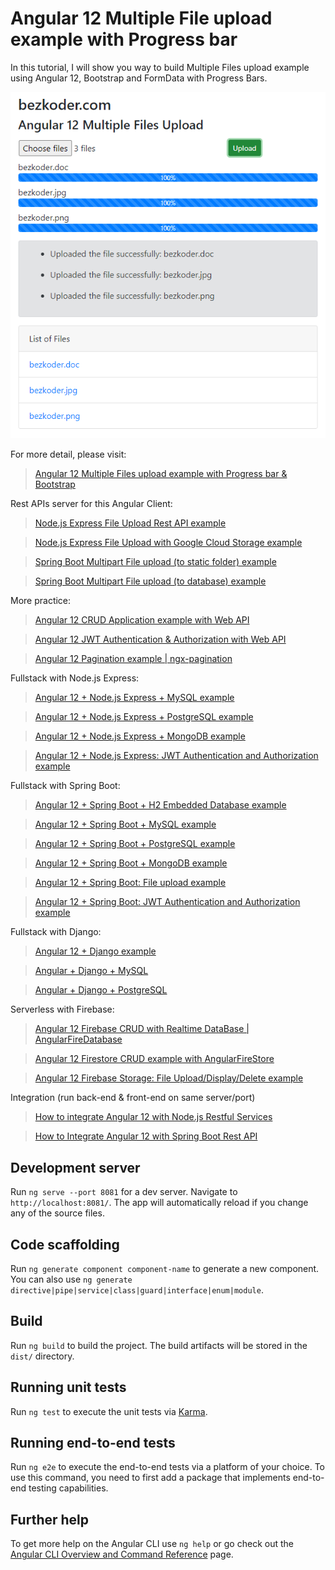 # Angular 12 Multiple File upload example with Progress bar

In this tutorial, I will show you way to build Multiple Files upload example using Angular 12, Bootstrap and FormData with Progress Bars.

![angular-12-multiple-file-upload-progress-bar-example-bootstrap](angular-12-multiple-file-upload-progress-bar-example-bootstrap.png)

For more detail, please visit:
> [Angular 12 Multiple Files upload example with Progress bar & Bootstrap](https://bezkoder.com/angular-12-multiple-file-upload/)

Rest APIs server for this Angular Client:
> [Node.js Express File Upload Rest API example](https://bezkoder.com/node-js-express-file-upload/)

> [Node.js Express File Upload with Google Cloud Storage example](https://bezkoder.com/google-cloud-storage-nodejs-upload-file/)

> [Spring Boot Multipart File upload (to static folder) example](https://bezkoder.com/spring-boot-file-upload/)

> [Spring Boot Multipart File upload (to database) example](https://bezkoder.com/spring-boot-upload-file-database/)

More practice:
> [Angular 12 CRUD Application example with Web API](https://bezkoder.com/angular-12-crud-app/)

> [Angular 12 JWT Authentication & Authorization with Web API](https://bezkoder.com/angular-12-jwt-auth/)

> [Angular 12 Pagination example | ngx-pagination](https://bezkoder.com/angular-12-pagination-ngx/)

Fullstack with Node.js Express:
> [Angular 12 + Node.js Express + MySQL example](https://bezkoder.com/angular-12-node-js-express-mysql/)

> [Angular 12 + Node.js Express + PostgreSQL example](https://bezkoder.com/angular-12-node-js-express-postgresql/)

> [Angular 12 + Node.js Express + MongoDB example](https://bezkoder.com/angular-12-mongodb-node-js-express/)

> [Angular 12 + Node.js Express: JWT Authentication and Authorization example](https://bezkoder.com/node-js-angular-12-jwt-auth/)

Fullstack with Spring Boot:
> [Angular 12 + Spring Boot + H2 Embedded Database example](https://bezkoder.com/angular-12-spring-boot-crud/)

> [Angular 12 + Spring Boot + MySQL example](https://bezkoder.com/angular-12-spring-boot-mysql/)

> [Angular 12 + Spring Boot + PostgreSQL example](https://bezkoder.com/angular-12-spring-boot-postgresql/)

> [Angular 12 + Spring Boot + MongoDB example](https://bezkoder.com/angular-12-spring-boot-mongodb/)

> [Angular 12 + Spring Boot: File upload example](https://bezkoder.com/angular-12-spring-boot-file-upload/)

> [Angular 12 + Spring Boot: JWT Authentication and Authorization example](https://bezkoder.com/angular-12-spring-boot-jwt-auth/)

Fullstack with Django:
> [Angular 12 + Django example](https://bezkoder.com/django-angular-12-crud-rest-framework/)

> [Angular + Django + MySQL](https://bezkoder.com/django-angular-mysql/)

> [Angular + Django + PostgreSQL](https://bezkoder.com/django-angular-postgresql/)

Serverless with Firebase:
> [Angular 12 Firebase CRUD with Realtime DataBase | AngularFireDatabase](https://bezkoder.com/angular-12-firebase-crud/)

> [Angular 12 Firestore CRUD example with AngularFireStore](https://bezkoder.com/angular-12-firestore-crud-angularfirestore/)

> [Angular 12 Firebase Storage: File Upload/Display/Delete example](https://bezkoder.com/angular-12-file-upload-firebase-storage/)

Integration (run back-end & front-end on same server/port)
> [How to integrate Angular 12 with Node.js Restful Services](https://bezkoder.com/integrate-angular-12-node-js/)

> [How to Integrate Angular 12 with Spring Boot Rest API](https://bezkoder.com/integrate-angular-12-spring-boot/)

## Development server

Run `ng serve --port 8081` for a dev server. Navigate to `http://localhost:8081/`. The app will automatically reload if you change any of the source files.

## Code scaffolding

Run `ng generate component component-name` to generate a new component. You can also use `ng generate directive|pipe|service|class|guard|interface|enum|module`.

## Build

Run `ng build` to build the project. The build artifacts will be stored in the `dist/` directory.

## Running unit tests

Run `ng test` to execute the unit tests via [Karma](https://karma-runner.github.io).

## Running end-to-end tests

Run `ng e2e` to execute the end-to-end tests via a platform of your choice. To use this command, you need to first add a package that implements end-to-end testing capabilities.

## Further help

To get more help on the Angular CLI use `ng help` or go check out the [Angular CLI Overview and Command Reference](https://angular.io/cli) page.
